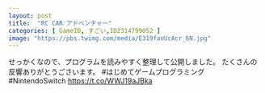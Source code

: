 ```yaml
---
layout: post
title:  "RC CAR アドベンチャー"
categories: [ GameID, すごい,ID2314799052 ]
image: "https://pbs.twimg.com/media/E319fanUcAcr_6N.jpg"
---
```

せっかくなので、プログラムを読みやすく整理して公開しました。
たくさんの反響ありがとうごさいます。
#はじめてゲームプログラミング #NintendoSwitch https://t.co/WWJ19aJBka
